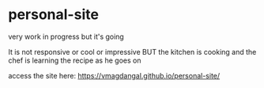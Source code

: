 # personal-site

very work in progress but it's going

It is not responsive or cool or impressive
BUT the kitchen is cooking and the chef is learning the recipe as he goes on

access the site here: https://vmagdangal.github.io/personal-site/
